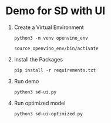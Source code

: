 # Demo for SD with UI

1. Create a Virtual Environment 

    ```python3 -m venv openvino_env```

    ```source openvino_env/bin/activate```


2. Install the Packages

    ```pip install -r requirements.txt```

3. Run demo

    ```python3 sd-ui.py```

4. Run optimized model

    ```python3 sd-ui-optimized.py```
